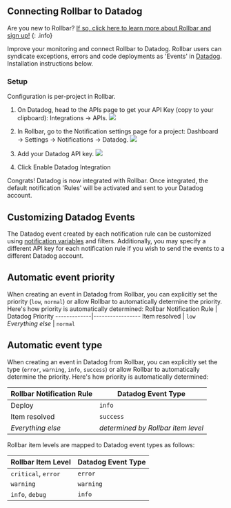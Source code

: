 ## Connecting Rollbar to Datadog

Are you new to Rollbar?
[If so, click here to learn more about Rollbar and sign up!](https://rollbar.com/)
{: .info}

Improve your monitoring and connect Rollbar to Datadog. Rollbar users can syndicate exceptions,
errors and code deployments as 'Events' in [Datadog](https://www.datadoghq.com/). Installation
instructions below.

### Setup

Configuration is per-project in Rollbar.

1. On Datadog, head to the APIs page to get your API Key (copy to your clipboard): Integrations → APIs.
   ![](https://d26gfdfi90p7cf.cloudfront.net/rollbar-datadog-keys.152870.l.png)

2. In Rollbar, go to the Notification settings page for a project: Dashboard → Settings →
   Notifications → Datadog.
   ![](https://d26gfdfi90p7cf.cloudfront.net/rollbar-datadog.152871.l.png)

3. Add your Datadog API key.
   ![](https://d26gfdfi90p7cf.cloudfront.net/rollbar-datadog-integration.152873.l.png)

4. Click Enable Datadog Integration

Congrats! Datadog is now integrated with Rollbar. Once integrated, the default notification 'Rules'
will be activated and sent to your Datadog account.

## Customizing Datadog Events

The Datadog event created by each notification rule can be customized using [notification variables](/docs/notification-variables/) and filters.  Additionally, you may specify a different API key for each notification rule if you wish to send the events to a different Datadog account.

## Automatic event priority
When creating an event in Datadog from Rollbar, you can explicitly set the priority (`low`, `normal`) or allow Rollbar to automatically determine the priority.  Here's how priority is automatically determined:
Rollbar Notification Rule | Datadog Priority
-------------|-----------------
Item resolved | `low`
_Everything else_ |	`normal`

## Automatic event type
When creating an event in Datadog from Rollbar, you can explicitly set the type (`error`, `warning`, `info`, `success`) or allow Rollbar to automatically determine the priority.  Here's how priority is automatically determined:

Rollbar Notification Rule | Datadog Event Type
--------------------------|-------------------
Deploy | `info`
Item resolved | `success`
_Everything else_ | _determined by Rollbar item level_

Rollbar item levels are mapped to Datadog event types as follows:

Rollbar Item Level |	Datadog Event Type
-------------------|--------------------
`critical`, `error` | `error`
`warning` |	`warning`
`info`, `debug` |	`info`
